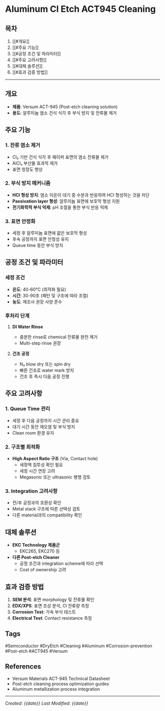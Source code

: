 # Aluminum Cl Etch ACT945 Cleaning

## 목차
1. [[#개요]]
2. [[#주요 기능]]
3. [[#공정 조건 및 파라미터]]
4. [[#주요 고려사항]]
5. [[#대체 솔루션]]
6. [[#효과 검증 방법]]

---

## 개요
- **제품**: Versum ACT-945 (Post-etch cleaning solution)
- **용도**: 알루미늄 염소 건식 식각 후 부식 방지 및 잔류물 제거

## 주요 기능

### 1. 잔류 염소 제거
- Cl₂ 기반 건식 식각 후 웨이퍼 표면의 염소 잔류물 제거
- AlClₓ 부산물 효과적 제거
- 표면 청정도 향상

### 2. 부식 방지 메커니즘
- **HCl 형성 방지**: 염소 이온이 대기 중 수분과 반응하여 HCl 형성하는 것을 차단
- **Passivation layer 형성**: 알루미늄 표면에 보호막 형성 지원
- **전기화학적 부식 억제**: pH 조절을 통한 부식 반응 억제

### 3. 표면 안정화
- 세정 후 알루미늄 표면에 얇은 보호막 형성
- 후속 공정까지 표면 안정성 유지
- Queue time 동안 부식 방지

## 공정 조건 및 파라미터

### 세정 조건
- **온도**: 40-60°C (최적화 필요)
- **시간**: 30-90초 (패턴 및 구조에 따라 조절)
- **농도**: 제조사 권장 사양 준수

### 후처리 단계
1. **DI Water Rinse**
   - 충분한 rinse로 chemical 잔류물 완전 제거
   - Multi-step rinse 권장

2. **건조 공정**
   - N₂ blow dry 또는 spin dry
   - 빠른 건조로 water mark 방지
   - 건조 후 즉시 다음 공정 진행

## 주요 고려사항

### 1. Queue Time 관리
- 세정 후 다음 공정까지 시간 관리 중요
- 대기 시간 동안 재오염 및 부식 방지
- Clean room 환경 유지

### 2. 구조별 최적화
- **High Aspect Ratio 구조** (Via, Contact hole)
  - 세정액 침투성 확인 필요
  - 세정 시간 연장 고려
  - Megasonic 또는 ultrasonic 병행 검토

### 3. Integration 고려사항
- 전/후 공정과의 호환성 확인
- Metal stack 구조에 따른 선택성 검토
- 다른 material과의 compatibility 확인

## 대체 솔루션
- **EKC Technology 제품군**
  - EKC265, EKC270 등
- **다른 Post-etch Cleaner**
  - 공정 조건과 integration scheme에 따라 선택
  - Cost of ownership 고려

## 효과 검증 방법
1. **SEM 분석**: 표면 morphology 및 잔류물 확인
2. **EDX/XPS**: 표면 조성 분석, Cl 잔류량 측정
3. **Corrosion Test**: 가속 부식 테스트
4. **Electrical Test**: Contact resistance 측정

## Tags
#Semiconductor #DryEtch  #Cleaning #Aluminum #Corrosion-prevention #Post-etch #ACT945 #Versum

## References
- Versum Materials ACT-945 Technical Datasheet
- Post-etch cleaning process optimization guides
- Aluminum metallization process integration

---
*Created: {{date}}*
*Last Modified: {{date}}*